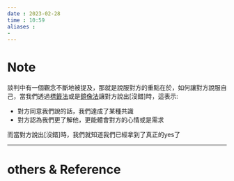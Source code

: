 ```yaml
---
date : 2023-02-28
time : 10:59
aliases :
- 
---
```

# Note
談判中有一個觀念不斷地被提及，那就是說服對方的重點在於，如何讓對方說服自己，當我們透過[標籤法](談判技巧%20-%20情緒標籤法.md)或是[鏡像法](談判技巧%20-%20談判時可以用的鏡像模仿四步驟.md)讓對方說出[沒錯]時，這表示:
- 對方同意我們說的話，我們達成了某種共識
- 對方認為我們更了解他，更能體會對方的心情或是需求

而當對方說出[沒錯]時，我們就知道我們已經拿到了真正的yes了

---
# others &  Reference

